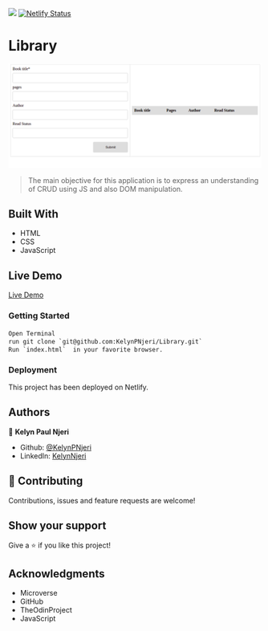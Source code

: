 ![](https://img.shields.io/badge/Microverse-blueviolet)
[![Netlify Status](https://api.netlify.com/api/v1/badges/362c08b7-e24b-4494-b484-bbc142b09a8e/deploy-status)](https://app.netlify.com/sites/brave-meitner-2e0e54/deploys)

# Library

![App Preview](./library.png)

> The main objective for this application is to express an understanding of CRUD using JS and also DOM manipulation. 


## Built With

- HTML
- CSS
- JavaScript

## Live Demo
[Live Demo](https://brave-meitner-2e0e54.netlify.app/)


### Getting Started
```
Open Terminal
run git clone `git@github.com:KelynPNjeri/Library.git`
Run `index.html`  in your favorite browser.
```


### Deployment

This project has been deployed on Netlify.


## Authors

👤 **Kelyn Paul Njeri**

- Github: [@KelynPNjeri](https://github.com/KelynPNjeri)
- LinkedIn: [KelynNjeri](https://www.linkedin.com/in/kelyn-paul/)


## 🤝 Contributing

Contributions, issues and feature requests are welcome!

## Show your support

Give a ⭐️ if you like this project!

## Acknowledgments

- Microverse
- GitHub
- TheOdinProject
- JavaScript
